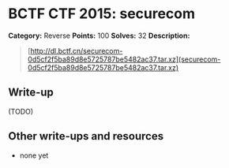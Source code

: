 # BCTF CTF 2015: securecom

**Category:** Reverse
**Points:** 100
**Solves:** 32
**Description:** 

> [http://dl.bctf.cn/securecom-0d5cf2f5ba89d8e5725787be5482ac37.tar.xz](securecom-0d5cf2f5ba89d8e5725787be5482ac37.tar.xz)

## Write-up

(TODO)

## Other write-ups and resources

* none yet